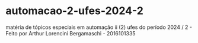 # automacao-2-ufes-2024-2
matéria de tópicos especiais em automação ii (2) ufes do período 2024 / 2 - Feito por Arthur Lorencini Bergamaschi - 2016101335
